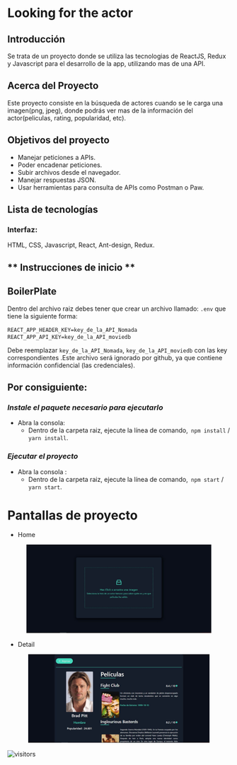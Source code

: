 # Looking for the actor 

## Introducción

Se trata de un proyecto donde se utiliza las tecnologias de ReactJS, Redux y Javascript para
el desarrollo de la app, utilizando mas de una API.

## Acerca del Proyecto

Este proyecto consiste en la búsqueda de actores cuando se le carga una imagen(png, jpeg),
donde podrás ver mas de la información del actor(peliculas, rating, popularidad, etc).

## Objetivos del proyecto

- Manejar peticiones a APIs.
- Poder encadenar peticiones. 
- Subir archivos desde el navegador.
- Manejar respuestas JSON.
- Usar herramientas para consulta de APIs como Postman o Paw.

## Lista de tecnologías
### Interfaz:


HTML, CSS, Javascript, React, Ant-design, Redux.

## ** Instrucciones de inicio ** 

## BoilerPlate

Dentro del archivo raiz debes tener que crear un archivo llamado: `.env` 
que tiene la siguiente forma: 

```
REACT_APP_HEADER_KEY=key_de_la_API_Nomada
REACT_APP_API_KEY=key_de_la_API_moviedb
```

Debe reemplazar `key_de_la_API_Nomada`, `key_de_la_API_moviedb` con las key correspondientes .Este archivo será ignorado por github, ya que contiene información confidencial (las credenciales).

## Por consiguiente:
 ### _Instale el paquete necesario para ejecutarlo_

- Abra la consola:
    + Dentro de la carpeta raiz, ejecute la línea de comando,` npm install` / `yarn install`.
### _Ejecutar el proyecto_

- Abra la consola :
    + Dentro de la carpeta raiz, ejecute la línea de comando,` npm start` / `yarn start`.
# Pantallas de proyecto 

- Home 
<p align = "center"> <img height = "200" src = "./src/images/homeActor.JPG" /> </p>

- Detail 
<p align = "center"> <img height = "200" src = "./src/images/CapturaActor.JPG" /> </p>

![visitors](https://visitor-badge.glitch.me/badge?page_id=Hasuro1797.searhActor)
